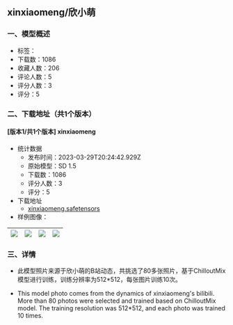 ## xinxiaomeng/欣小萌
### 一、模型概述

- 标签：
- 下载数：1086
- 收藏人数：206
- 评论人数：5
- 评分人数：3
- 评分：5

### 二、下载地址（共1个版本）

#### [版本1/共1个版本] xinxiaomeng

- 统计数据
  - 发布时间：2023-03-29T20:24:42.929Z
  - 原始模型：SD 1.5
  - 下载数：1086
  - 评分人数：3
  - 评分：5
- 下载地址
  - [xinxiaomeng.safetensors](https://civitai.com/api/download/models/31490)
- 样例图像：

| <img src="https://image.civitai.com/xG1nkqKTMzGDvpLrqFT7WA/4605fce7-9878-4286-a88a-c3d7bc32ac00/width=450/358484.jpeg" /> | <img src="https://image.civitai.com/xG1nkqKTMzGDvpLrqFT7WA/7c6bc6fe-7e9f-48e4-62cf-3e4ce7bb3300/width=450/358419.jpeg" /> | <img src="https://image.civitai.com/xG1nkqKTMzGDvpLrqFT7WA/dc1a513f-1e3c-486c-0cfe-19c14270a000/width=450/358481.jpeg" /> | <img src="https://image.civitai.com/xG1nkqKTMzGDvpLrqFT7WA/94fb43f4-d3d5-4b81-8597-123aed6a7b00/width=450/358417.jpeg" /> |
| ---- | ---- | ---- | ---- |


### 三、详情
<ul><li><p>此模型照片来源于欣小萌的B站动态，共挑选了80多张照片，基于ChilloutMix模型进行训练，训练分辨率为512*512，每张图片训练10次。</p></li><li><p>This model photo comes from the dynamics of xinxiaomeng's bilibili. More than 80 photos were selected and trained based on ChilloutMix model. The training resolution was 512*512, and each photo was trained 10 times.</p></li></ul>
